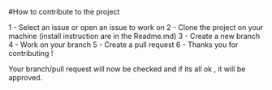 #How to contribute to the project

  1 - Select an issue or open an issue to work on
  2 - Clone the project on your machine (install instruction are in the Readme.md)
  3 - Create a new branch
  4 - Work on your branch
  5 - Create a pull request 
  6 - Thanks you for contributing ! 
 
Your branch/pull request will now be checked and if its all ok , it will be approved.
